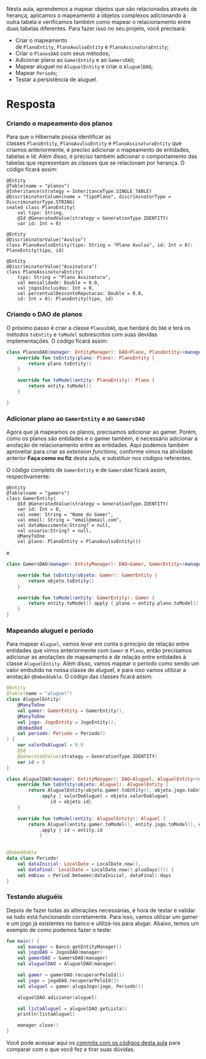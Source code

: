 Nesta aula, aprendemos a mapear objetos que são relacionados através de herança, aplicamos o mapeamento a objetos complexos adicionando à outra tabela e verificamos também como mapear o relacionamento entre duas tabelas diferentes. Para fazer isso no seu projeto, você precisará:

- Criar o mapeamento de `PlanoEntity`, `PlanoAvulsoEntity` e `PlanoAssinaturaEntity`;
- Criar o `PlanosDAO` com seus métodos;
- Adicionar plano ao `GamerEntity` e ao `GamersDAO`;
- Mapear aluguel no `AluguelEntity` e criar o `AluguelDAO`;
- Mapear `Período`;
- Testar a persistência de aluguel.

# Resposta
### Criando o mapeamento dos planos

Para que o Hibernate possa identificar as classes `PlanoEntity`, `PlanoAvulsoEntity` e `PlanoAssinaturaEntity` que criamos anteriormente, é preciso adicionar o mapeamento de entidades, tabelas e Id. Além disso, é preciso também adicionar o comportamento das tabelas que representam as classes que se relacionam por herança. O código ficará assim:

```less
@Entity
@Table(name = "planos")
@Inheritance(strategy = InheritanceType.SINGLE_TABLE)
@DiscriminatorColumn(name = "TipoPlano", discriminatorType = DiscriminatorType.STRING)
sealed class PlanoEntity(
    val tipo: String,
    @Id @GeneratedValue(strategy = GenerationType.IDENTITY)
    var id: Int = 0)

@Entity
@DiscriminatorValue("Avulso")
class PlanoAvulsoEntity(tipo: String = "Plano Avulso", id: Int = 0): PlanoEntity(tipo, id)

@Entity
@DiscriminatorValue("Assinatura")
class PlanoAssinaturaEntity(
    tipo: String = "Plano Assinatura",
    val mensalidade: Double = 0.0,
    val jogosIncluidos: Int = 0,
    val percentualDescontoReputacao: Double = 0.0,
    id: Int = 0): PlanoEntity(tipo, id)
```

### Criando o DAO de planos

O próximo passo é criar a classe `PlanosDAO`, que herdará do `DAO` e terá os métodos `toEntity` e `toModel` sobrescritos com suas devidas implementações. O código ficará assim:

```kotlin
class PlanosDAO(manager: EntityManager): DAO<Plano, PlanoEntity>(manager, PlanoEntity::class.java) {
    override fun toEntity(plano: Plano): PlanoEntity {
        return plano.toEntity()
    }

    override fun toModel(entity: PlanoEntity): Plano {
        return entity.toModel()
    }

}
```

### Adicionar plano ao `GamerEntity` e ao `GamersDAO`

Agora que já mapeamos os planos, precisamos adicionar ao gamer. Porém, como os planos são entidades e o gamer também, é necessário adicionar a anotação de relacionamento entre as entidades. Aqui podemos também aproveitar para criar as _extension functions_, conforme vimos na atividade anterior **Faça como eu fiz** desta aula, e substituir nos códigos referentes.

O código completo de `GamerEntity` e de `GamersDAO` ficará assim, respectivamente:

```less
@Entity
@Table(name = "gamers")
class GamerEntity(
    @Id @GeneratedValue(strategy = GenerationType.IDENTITY)
    var id: Int = 0,
    val nome: String = "Nome do Gamer",
    val email: String = "email@email.com",
    val dataNascimento:String? = null,
    val usuario:String? = null,
    @ManyToOne
    val plano: PlanoEntity = PlanoAvulsoEntity()) 
```

e

```kotlin
class GamersDAO(manager: EntityManager): DAO<Gamer, GamerEntity>(manager, GamerEntity::class.java) {

    override fun toEntity(objeto: Gamer): GamerEntity {
        return objeto.toEntity()
    }

    override fun toModel(entity: GamerEntity): Gamer {
        return entity.toModel().apply { plano = entity.plano.toModel() }
    }
}
```

### Mapeando aluguel e período

Para mapear `Aluguel`, vamos levar em conta o princípio de relação entre entidades que vimos anteriormente com `Gamer` e `Plano`, então precisamos adicionar as anotações de mapeamento e de relação entre entidades à classe `AluguelEntity`. Além disso, vamos mapear o período como sendo um valor embutido na nossa classe de aluguel, e para isso vamos utilizar a anotação `@Embeddable`. O código das classes ficará assim:

```kotlin
@Entity
@Table(name = "aluguel")
class AluguelEntity(
    @ManyToOne
    val gamer: GamerEntity = GamerEntity(),
    @ManyToOne
    val jogo: JogoEntity = JogoEntity(),
    @Embedded
    val periodo: Periodo = Periodo()
) {
    var valorDoAluguel = 0.0
    @Id
    @GeneratedValue(strategy = GenerationType.IDENTITY)
    var id = 0
}
```

```kotlin
class AluguelDAO(manager: EntityManager): DAO<Aluguel, AluguelEntity>(manager, AluguelEntity::class.java) {
    override fun toEntity(objeto: Aluguel): AluguelEntity {
        return AluguelEntity(objeto.gamer.toEntity(), objeto.jogo.toEntity(), objeto.periodo)
            .apply { valorDoAluguel = objeto.valorDoAluguel
                id = objeto.id}
    }

    override fun toModel(entity: AluguelEntity): Aluguel {
        return Aluguel(entity.gamer.toModel(), entity.jogo.toModel(), entity.periodo)
            .apply { id = entity.id
            }
    
```

```kotlin
@Embeddable
data class Periodo(
    val dataInicial: LocalDate = LocalDate.now(),
    val dataFinal: LocalDate = LocalDate.now().plusDays(7)) {
    val emDias = Period.between(dataInicial, dataFinal).days
}
```

### Testando aluguéis

Depois de fazer todas as alterações necessárias, é hora de testar e validar se tudo está funcionando corretamente. Para isso, vamos utilizar um gamer e um jogo já existentes no banco e utilizá-los para alugar. Abaixo, temos um exemplo de como podemos fazer o teste:

```kotlin
fun main() {
    val manager = Banco.getEntityManager()
    val jogoDAO = JogosDAO(manager)
    val gamerDAO = GamersDAO(manager)
    val aluguelDAO = AluguelDAO(manager)

    val gamer = gamerDAO.recuperarPeloId(1)
    val jogo = jogoDAO.recuperarPeloId(3)
    val aluguel = gamer.alugaJogo(jogo, Periodo())

    aluguelDAO.adicionar(aluguel)

    val listaAluguel = aluguelDAO.getLista()
    println(listaAluguel)

    manager.close()
}
```

Você pode acessar aqui os [commits com os códigos desta aula](https://github.com/alura-cursos/3283-kotlin-alugames-curso3/commits/aula04) para comparar com o que você fez e tirar suas dúvidas.